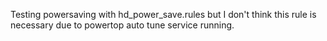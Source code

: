 Testing powersaving with hd_power_save.rules but I don't think this rule is 
necessary due to powertop auto tune service running.
